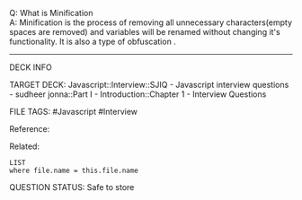 Q: What is Minification  
A: Minification is the process of removing all unnecessary characters(empty spaces are removed) and variables will be renamed without changing it's functionality. It is also a type of obfuscation .
<!--ID: 1693596698682-->

---

DECK INFO

TARGET DECK: Javascript::Interview::SJIQ - Javascript interview questions - sudheer jonna::Part I - Introduction::Chapter 1 - Interview Questions

FILE TAGS: #Javascript #Interview

Reference:

Related:

```dataview
LIST
where file.name = this.file.name
```

QUESTION STATUS: Safe to store
